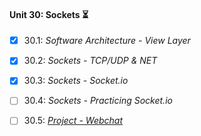 #### Unit 30: Sockets :hourglass_flowing_sand:

- [X] 30.1: _Software Architecture - View Layer_
- [X] 30.2: _Sockets - TCP/UDP & NET_
- [X] 30.3: _Sockets - Socket.io_
- [ ] 30.4: _Sockets - Practicing Socket.io_
- [ ] 30.5: [_Project - Webchat_]()

